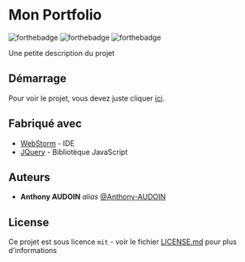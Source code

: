 # Mon Portfolio

![forthebadge](https://forthebadge.com/images/badges/uses-html.svg) ![forthebadge](https://forthebadge.com/images/badges/uses-css.svg) ![forthebadge](https://forthebadge.com/images/badges/uses-js.svg)

Une petite description du projet

## Démarrage

Pour voir le projet, vous devez juste cliquer [ici](anthony-audoin.fr).

## Fabriqué avec

* [WebStorm](https://www.jetbrains.com/fr-fr/webstorm/) - IDE 
* [JQuery](https://jquery.com/) - Bibliotèque JavaScript

## Auteurs
* **Anthony AUDOIN** _alias_ [@Anthony-AUDOIN](https://github.com/Anthony-AUDOIN)

## License

Ce projet est sous licence ``mit`` - voir le fichier [LICENSE.md](LICENSE.md) pour plus d'informations


